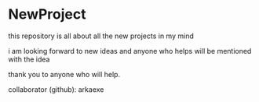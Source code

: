 # NewProject
this repository is all about all the new projects in my mind


i am looking forward to new ideas and anyone who helps will be mentioned with the idea 

thank you to anyone who will help.


collaborator (github): arkaexe
